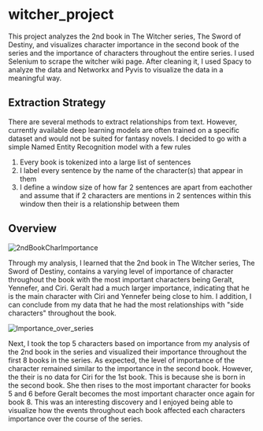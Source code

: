 # witcher_project

This project analyzes the 2nd book in The Witcher series, The Sword of Destiny, and visualizes character importance in the second book of the series and the importance of characters throughout the entire series. I used Selenium to scrape the witcher wiki page. After cleaning it, I used Spacy to analyze the data and Networkx and Pyvis to visualize the data in a meaningful way.

## Extraction Strategy
There are several methods to extract relationships from text. However, currently available deep learning models are often trained on a specific dataset and would not be suited for fantasy novels. I decided to go with a simple Named Entity Recognition model with a few rules

1. Every book is tokenized into a large list of sentences
2. I label every sentence by the name of the character(s) that appear in them
3. I define a window size of how far 2 sentences are apart from eachother and assume that if 2 characters are mentions in 2 sentences within this window then their is a relationship between them

## Overview

![2ndBookCharImportance](https://github.com/TheAhmir/witcher_project/assets/100968856/265f58ab-fc84-40c9-851f-6709404b21a4)

Through my analysis, I learned that the 2nd book in The Witcher series, The Sword of Destiny, contains a varying level of importance of character throughout the book with the most important characters being Geralt, Yennefer, and Ciri. Geralt had a much larger importance, indicating that he is the main character with Ciri and Yennefer being close to him. I addition, I can conclude from my data that he had the most relationships with "side characters" throughout the book.

![Importance_over_series](https://github.com/TheAhmir/witcher_project/assets/100968856/e1166206-8231-42d7-93a5-770cdb590105)

Next, I took the top 5 characters based on importance from my analysis of the 2nd book in the series and visualized their importance throughout the first 8 books in the series. As expected, the level of importance of the character remained similar to the importance in the second book. However, the their is no data for Ciri for the 1st book. This is because she is born in the second book. She then rises to the most important character for books 5 and 6 before Geralt becomes the most important character once again for book 8. This was an interesting discovery and I enjoyed being able to visualize how the events throughout each book affected each characters importance over the course of the series.
